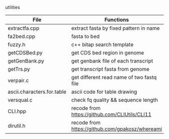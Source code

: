 utilities

|File|Functions|
|----|---------| 
|extractfa.cpp|extract fasta by fixed pattern in name| 
|fa2bed.cpp|fasta to bed| 
|fuzzy.h|c++ bitap search template|     
|getCDSBed.py|get CDS bed region in genome|
|getGenBank.py|get genbank file of each transcript|
|getTrs.py|get transcript fasta from genome|
|verpair.c|get different read name of two fastq file|
|ascii.characters.for.table|ascii code for table drawing|
|versqual.c|check fq quality && sequence length|
|CLI.hpp|recode from https://github.com/CLIUtils/CLI11|
|dirutil.h|recode from https://github.com/gpakosz/whereami|

